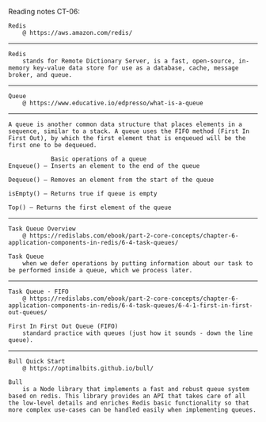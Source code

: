 Reading notes CT-06: 

    Redis
        @ https://aws.amazon.com/redis/
---
    Redis
        stands for Remote Dictionary Server, is a fast, open-source, in-memory key-value data store for use as a database, cache, message broker, and queue.
---
    Queue
        @ https://www.educative.io/edpresso/what-is-a-queue
---
    A queue is another common data structure that places elements in a sequence, similar to a stack. A queue uses the FIFO method (First In First Out), by which the first element that is enqueued will be the first one to be dequeued.

                Basic operations of a queue
    Enqueue() — Inserts an element to the end of the queue

    Dequeue() — Removes an element from the start of the queue

    isEmpty() — Returns true if queue is empty

    Top() — Returns the first element of the queue

---
    Task Queue Overview
        @ https://redislabs.com/ebook/part-2-core-concepts/chapter-6-application-components-in-redis/6-4-task-queues/

    Task Queue 
        when we defer operations by putting information about our task to be performed inside a queue, which we process later.

---
    Task Queue - FIFO
        @ https://redislabs.com/ebook/part-2-core-concepts/chapter-6-application-components-in-redis/6-4-task-queues/6-4-1-first-in-first-out-queues/

    First In First Out Queue (FIFO)
        standard practice with queues (just how it sounds - down the line queue).

---
    Bull Quick Start
        @ https://optimalbits.github.io/bull/

    Bull
        is a Node library that implements a fast and robust queue system based on redis. This library provides an API that takes care of all the low-level details and enriches Redis basic functionality so that more complex use-cases can be handled easily when implementing queues.
